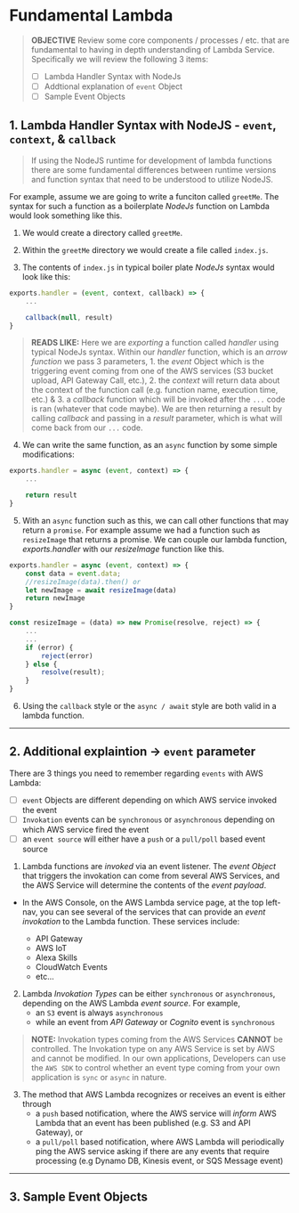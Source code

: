 # Fundamental Lambda 

>**OBJECTIVE**
> Review some core components / processes / etc. that are fundamental to having in depth understanding of Lambda Service.
> Specifically we will review the following 3 items: 
> - [ ] Lambda Handler Syntax with NodeJs
> - [ ] Addtional explanation of `event` Object
> - [ ] Sample Event Objects

## 1. Lambda Handler Syntax with NodeJS - `event`, `context`, & `callback`
> If using the NodeJS runtime for development of lambda functions there are some fundamental differences between runtime versions and function syntax that need to be understood to utilize NodeJS. 

 For example, assume we are going to write a funciton called `greetMe`. The syntax for such a function as a boilerplate _NodeJs_ function on Lambda would look something like this. 

1. We would create a directory called `greetMe`. 

2. Within the `greetMe` directory we would create a file called `index.js`. 

3. The contents of `index.js` in typical boiler plate _NodeJs_ syntax would look like this: 

```javascript 
exports.handler = (event, context, callback) => {
    ...

    callback(null, result)
}
```

>**READS LIKE:** Here we are _exporting_ a function called _handler_ using typical NodeJs syntax. Within our _handler_ function, which is an _arrow function_ we pass 3 parameters, 1. the _event_ Object which is the triggering event coming from one of the AWS services (S3 bucket upload, API Gateway Call, etc.), 2. the _context_ will return data about the context of the function call (e.g. function name, execution time, etc.) & 3. a _callback_ function which will be invoked after the `...` code is ran (whatever that code maybe). We are then returning a result by calling _callback_ and passing in a _result_ parameter, which is what will come back from our `...` code. 

4. We can write the same function, as an `async` function by some simple modifications: 

```javascript
exports.handler = async (event, context) => {
    ...

    return result
}
```

5. With an `async` function such as this, we can call other functions that may return a `promise`. For example assume we had a function such as `resizeImage` that returns a promise. We can couple our lambda function, _exports.handler_ with our _resizeImage_ function like this. 

```javascript
exports.handler = async (event, context) => {
    const data = event.data; 
    //resizeImage(data).then() or 
    let newImage = await resizeImage(data)
    return newImage
}

const resizeImage = (data) => new Promise(resolve, reject) => {
    ...
    ...
    if (error) {
        reject(error)
    } else {
        resolve(result);
    }
}
```

6. Using the `callback` style or the `async / await` style are both valid in a lambda function. 

---------

## 2. Additional explaintion -> `event` parameter

There are 3 things you need to remember regarding `events` with AWS Lambda: 
- [ ] `event` Objects are different depending on which AWS service invoked the event
- [ ] `Invokation` events can be `synchronous` or `asynchronous` depending on which AWS service fired the event
- [ ] an `event source` will either have a `push` or a `pull/poll` based event source

1. Lambda functions are _invoked_ via an event listener. The _event Object_ that triggers the invokation can come from several AWS Services, and the AWS Service will determine the contents of the _event payload_. 

+ In the AWS Console, on the AWS Lambda service page, at the top left-nav, you can see several of the services that can provide an _event invokation_ to the Lambda function. These services include: 

    + API Gateway
    + AWS IoT
    + Alexa Skills
    + CloudWatch Events 
    + etc...

2. Lambda _Invokation Types_ can be either `synchronous` or `asynchronous`, depending on the AWS Lambda _event source_. For example, 
    - an `S3` event is always `asynchronous`
    - while an event from _API Gateway_ or _Cognito_ event is `synchronous`
    
>**NOTE:** Invokation types coming from the AWS Services **CANNOT** be controlled. The Invokation type on any AWS Service is set by AWS and cannot be modified. In our own applications, Developers can use the `AWS SDK` to control whether an event type coming from your own application is `sync` or `async` in nature. 

3. The method that AWS Lambda recognizes or receives an event is either through 
    - a `push` based notification, where the AWS service will _inform_ AWS Lambda that an event has been published (e.g. S3 and API Gateway), or 
    - a `pull/poll` based notification, where AWS Lambda will periodically ping the AWS service asking if there are any events that require processing (e.g Dynamo DB, Kinesis event, or SQS Message event)

------------

## 3. Sample Event Objects



